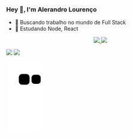 
### Hey 👋, I'm Alerandro Lourenço
- 🔭 Buscando trabalho no mundo de Full Stack
- 🌱 Estudando Node, React

<div align="center">
  <a href="https://github.com/alerandro">
  <img height="150em" src="https://github-readme-stats.vercel.app/api?username=Alerandro&show_icons=true&theme=dark&include_all_commits=true&count_private=true"/>
  <img height="150em" src="https://github-readme-stats.vercel.app/api/top-langs/?username=Alerandro&layout=compact&langs_count=7&theme=dark"/>
</div>


 <a href = "mailto:alerrandro68@gmail.com"><img src="https://img.shields.io/badge/-Gmail-%23333?style=for-the-badge&logo=gmail&logoColor=white" target="_blank"></a>
  <a href="https://www.linkedin.com/in/alerandro-lourenço-004962218/" target="_blank"><img src="https://img.shields.io/badge/-LinkedIn-%230077B5?style=for-the-badge&logo=linkedin&logoColor=white" target="_blank"></a> 
  
 ![Snake animation](https://github.com/Alerandro/Alerandro/blob/output/github-contribution-grid-snake.svg)
</div>
